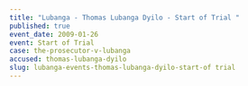 ```yaml
---
title: "Lubanga - Thomas Lubanga Dyilo - Start of Trial "
published: true
event_date: 2009-01-26
event: Start of Trial
case: the-prosecutor-v-lubanga
accused: thomas-lubanga-dyilo
slug: lubanga-events-thomas-lubanga-dyilo-start-of trial
---
```

